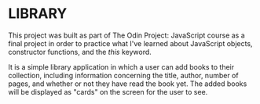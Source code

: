 # LIBRARY

This project was built as part of The Odin Project: JavaScript course as a final project in order to practice what I've learned about JavaScript objects, constructor functions, and the _this_ keyword.

It is a simple library application in which a user can add books to their collection, including information concerning the title, author, number of pages, and whether or not they have read the book yet. The added books will be displayed as "cards" on the screen for the user to see.

